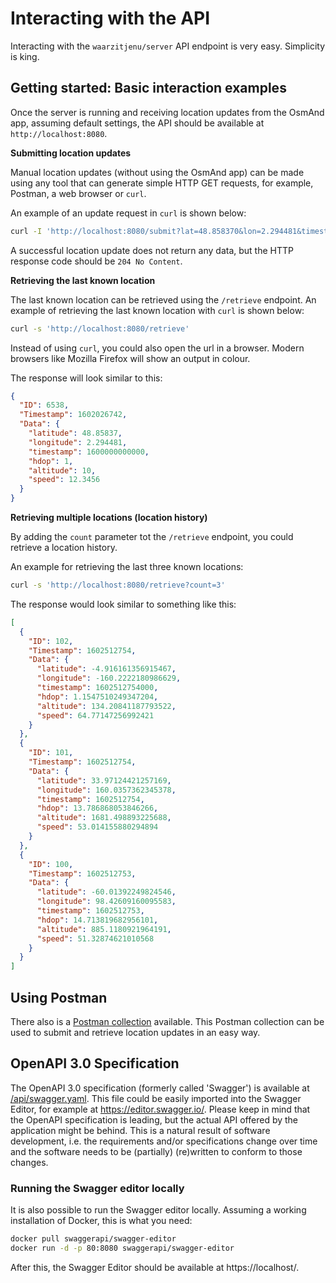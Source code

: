 # Interacting with the API

Interacting with the `waarzitjenu/server` API endpoint is very easy. Simplicity is king.

## Getting started: Basic interaction examples

Once the server is running and receiving location updates from the OsmAnd app, assuming default settings, the API should be available at `http://localhost:8080`.

**Submitting location updates**

Manual location updates (without using the OsmAnd app) can be made using any tool that can generate simple HTTP GET requests, for example, Postman, a web browser or `curl`.

An example of an update request in `curl` is shown below:

```sh
curl -I 'http://localhost:8080/submit?lat=48.858370&lon=2.294481&timestamp=1600000000000&hdop=1&altitude=10&speed=12.3456'
```

A successful location update does not return any data, but the HTTP response code should be `204 No Content`.

**Retrieving the last known location**

The last known location can be retrieved using the `/retrieve` endpoint. An example of retrieving the last known location with `curl` is shown below:

```sh
curl -s 'http://localhost:8080/retrieve'
```

Instead of using `curl`, you could also open the url in a browser. Modern browsers like Mozilla Firefox will show an output in colour.

The response will look similar to this:

```json
{
  "ID": 6538,
  "Timestamp": 1602026742,
  "Data": {
    "latitude": 48.85837,
    "longitude": 2.294481,
    "timestamp": 1600000000000,
    "hdop": 1,
    "altitude": 10,
    "speed": 12.3456
  }
}
```

**Retrieving multiple locations (location history)**

By adding the `count` parameter tot the `/retrieve` endpoint, you could retrieve a location history.

An example for retrieving the last three known locations:

```sh
curl -s 'http://localhost:8080/retrieve?count=3'
```

The response would look similar to something like this:

```json
[
  {
    "ID": 102,
    "Timestamp": 1602512754,
    "Data": {
      "latitude": -4.916161356915467,
      "longitude": -160.2222180986629,
      "timestamp": 1602512754000,
      "hdop": 1.1547510249347204,
      "altitude": 134.20841187793522,
      "speed": 64.77147256992421
    }
  },
  {
    "ID": 101,
    "Timestamp": 1602512754,
    "Data": {
      "latitude": 33.97124421257169,
      "longitude": 160.0357362345378,
      "timestamp": 1602512754,
      "hdop": 13.786868053846266,
      "altitude": 1681.498893225688,
      "speed": 53.014155880294894
    }
  },
  {
    "ID": 100,
    "Timestamp": 1602512753,
    "Data": {
      "latitude": -60.01392249824546,
      "longitude": 98.42609160095583,
      "timestamp": 1602512753,
      "hdop": 14.713819682956101,
      "altitude": 885.1180921964191,
      "speed": 51.32874621010568
    }
  }
]
```

## Using Postman

There also is a [Postman collection][] available. This Postman collection can be used to submit and retrieve location updates in an easy way.

## OpenAPI 3.0 Specification

The OpenAPI 3.0 specification (formerly called 'Swagger') is available at [/api/swagger.yaml](./swagger.yaml). This file could be easily imported into the Swagger Editor, for example at https://editor.swagger.io/. Please keep in mind that the OpenAPI specification is leading, but the actual API offered by the application might be behind. This is a natural result of software development, i.e. the requirements and/or specifications change over time and the software needs to be (partially) (re)written to conform to those changes.

### Running the Swagger editor locally

It is also possible to run the Swagger editor locally. Assuming a working installation of Docker, this is what you need:

```sh
docker pull swaggerapi/swagger-editor
docker run -d -p 80:8080 swaggerapi/swagger-editor
```

After this, the Swagger Editor should be available at https://localhost/.

[Postman collection]: https://documenter.getpostman.com/view/5679145/TVRhbpN8 "The Postman collection for waarzitjenu/server"
